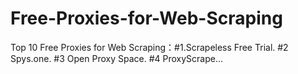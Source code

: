 # Free-Proxies-for-Web-Scraping
Top 10 Free Proxies for Web Scraping：#1.Scrapeless Free Trial. #2 Spys.one. #3 Open Proxy Space. #4 ProxyScrape...
